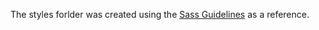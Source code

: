 The styles forlder was created using the [Sass Guidelines](https://sass-guidelin.es/) as a reference.